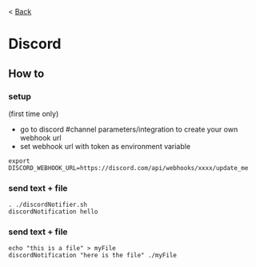 < [Back](../../README.md)

# Discord

## How to

### setup
 
(first time only)
 * go to discord #channel parameters/integration to create your own webhook url
 * set webhook url with token as environment variable
````shell
export DISCORD_WEBHOOK_URL=https://discord.com/api/webhooks/xxxx/update_me
````

### send text + file
````shell
. ./discordNotifier.sh
discordNotification hello
````

### send text + file
````shell
echo "this is a file" > myFile
discordNotification "here is the file" ./myFile
````